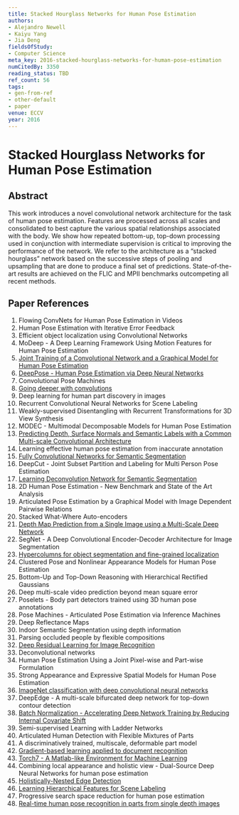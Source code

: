 ```yaml
---
title: Stacked Hourglass Networks for Human Pose Estimation
authors:
- Alejandro Newell
- Kaiyu Yang
- Jia Deng
fieldsOfStudy:
- Computer Science
meta_key: 2016-stacked-hourglass-networks-for-human-pose-estimation
numCitedBy: 3350
reading_status: TBD
ref_count: 56
tags:
- gen-from-ref
- other-default
- paper
venue: ECCV
year: 2016
---
```


# Stacked Hourglass Networks for Human Pose Estimation

## Abstract

This work introduces a novel convolutional network architecture for the task of human pose estimation. Features are processed across all scales and consolidated to best capture the various spatial relationships associated with the body. We show how repeated bottom-up, top-down processing used in conjunction with intermediate supervision is critical to improving the performance of the network. We refer to the architecture as a “stacked hourglass” network based on the successive steps of pooling and upsampling that are done to produce a final set of predictions. State-of-the-art results are achieved on the FLIC and MPII benchmarks outcompeting all recent methods.

## Paper References

1. Flowing ConvNets for Human Pose Estimation in Videos
2. Human Pose Estimation with Iterative Error Feedback
3. Efficient object localization using Convolutional Networks
4. MoDeep - A Deep Learning Framework Using Motion Features for Human Pose Estimation
5. [Joint Training of a Convolutional Network and a Graphical Model for Human Pose Estimation](2014-joint-training-of-a-convolutional-network-and-a-graphical-model-for-human-pose-estimation)
6. [DeepPose - Human Pose Estimation via Deep Neural Networks](2014-deeppose-human-pose-estimation-via-deep-neural-networks)
7. Convolutional Pose Machines
8. [Going deeper with convolutions](2015-going-deeper-with-convolutions)
9. Deep learning for human part discovery in images
10. Recurrent Convolutional Neural Networks for Scene Labeling
11. Weakly-supervised Disentangling with Recurrent Transformations for 3D View Synthesis
12. MODEC - Multimodal Decomposable Models for Human Pose Estimation
13. [Predicting Depth, Surface Normals and Semantic Labels with a Common Multi-scale Convolutional Architecture](2015-predicting-depth-surface-normals-and-semantic-labels-with-a-common-multi-scale-convolutional-architecture)
14. Learning effective human pose estimation from inaccurate annotation
15. [Fully Convolutional Networks for Semantic Segmentation](2017-fully-convolutional-networks-for-semantic-segmentation)
16. DeepCut - Joint Subset Partition and Labeling for Multi Person Pose Estimation
17. [Learning Deconvolution Network for Semantic Segmentation](2015-learning-deconvolution-network-for-semantic-segmentation)
18. 2D Human Pose Estimation - New Benchmark and State of the Art Analysis
19. Articulated Pose Estimation by a Graphical Model with Image Dependent Pairwise Relations
20. Stacked What-Where Auto-encoders
21. [Depth Map Prediction from a Single Image using a Multi-Scale Deep Network](2014-depth-map-prediction-from-a-single-image-using-a-multi-scale-deep-network)
22. SegNet - A Deep Convolutional Encoder-Decoder Architecture for Image Segmentation
23. [Hypercolumns for object segmentation and fine-grained localization](2015-hypercolumns-for-object-segmentation-and-fine-grained-localization)
24. Clustered Pose and Nonlinear Appearance Models for Human Pose Estimation
25. Bottom-Up and Top-Down Reasoning with Hierarchical Rectified Gaussians
26. Deep multi-scale video prediction beyond mean square error
27. Poselets - Body part detectors trained using 3D human pose annotations
28. Pose Machines - Articulated Pose Estimation via Inference Machines
29. Deep Reflectance Maps
30. Indoor Semantic Segmentation using depth information
31. Parsing occluded people by flexible compositions
32. [Deep Residual Learning for Image Recognition](2015-resnet.md)
33. Deconvolutional networks
34. Human Pose Estimation Using a Joint Pixel-wise and Part-wise Formulation
35. Strong Appearance and Expressive Spatial Models for Human Pose Estimation
36. [ImageNet classification with deep convolutional neural networks](2012-alexnet.md)
37. DeepEdge - A multi-scale bifurcated deep network for top-down contour detection
38. [Batch Normalization - Accelerating Deep Network Training by Reducing Internal Covariate Shift](2015-batch-normalization-accelerating-deep-network-training-by-reducing-internal-covariate-shift)
39. Semi-supervised Learning with Ladder Networks
40. Articulated Human Detection with Flexible Mixtures of Parts
41. A discriminatively trained, multiscale, deformable part model
42. [Gradient-based learning applied to document recognition](1998-lenet5.md)
43. [Torch7 - A Matlab-like Environment for Machine Learning](2011-torch7-a-matlab-like-environment-for-machine-learning)
44. Combining local appearance and holistic view - Dual-Source Deep Neural Networks for human pose estimation
45. [Holistically-Nested Edge Detection](2015-holistically-nested-edge-detection)
46. [Learning Hierarchical Features for Scene Labeling](2013-learning-hierarchical-features-for-scene-labeling)
47. Progressive search space reduction for human pose estimation
48. [Real-time human pose recognition in parts from single depth images](2011-real-time-human-pose-recognition-in-parts-from-single-depth-images)
